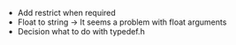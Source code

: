 * Add restrict when required
* Float to string -> It seems a problem with float arguments
* Decision what to do with typedef.h